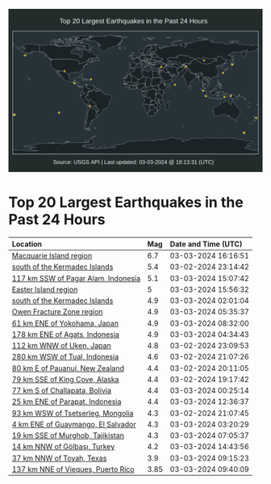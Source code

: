 ![Map](./map.png)

# Top 20 Largest Earthquakes in the Past 24 Hours

| Location | Mag | Date and Time (UTC) |
|:---|:---|:---|
| [Macquarie Island region](https://earthquake.usgs.gov/earthquakes/eventpage/us6000mghc) | 6.7 | 03-03-2024 16:16:51 |
| [south of the Kermadec Islands](https://earthquake.usgs.gov/earthquakes/eventpage/us6000mgdc) | 5.4 | 03-02-2024 23:14:42 |
| [117 km SSW of Pagar Alam, Indonesia](https://earthquake.usgs.gov/earthquakes/eventpage/us6000mgh3) | 5.1 | 03-03-2024 15:07:42 |
| [Easter Island region](https://earthquake.usgs.gov/earthquakes/eventpage/us6000mgha) | 5 | 03-03-2024 15:56:32 |
| [south of the Kermadec Islands](https://earthquake.usgs.gov/earthquakes/eventpage/us6000mgdt) | 4.9 | 03-03-2024 02:01:04 |
| [Owen Fracture Zone region](https://earthquake.usgs.gov/earthquakes/eventpage/us6000mget) | 4.9 | 03-03-2024 05:35:37 |
| [61 km ENE of Yokohama, Japan](https://earthquake.usgs.gov/earthquakes/eventpage/us6000mgfj) | 4.9 | 03-03-2024 08:32:00 |
| [178 km ENE of Agats, Indonesia](https://earthquake.usgs.gov/earthquakes/eventpage/us6000mgel) | 4.9 | 03-03-2024 04:34:43 |
| [112 km WNW of Uken, Japan](https://earthquake.usgs.gov/earthquakes/eventpage/us6000mgd9) | 4.8 | 03-02-2024 23:09:53 |
| [280 km WSW of Tual, Indonesia](https://earthquake.usgs.gov/earthquakes/eventpage/us6000mgct) | 4.6 | 03-02-2024 21:07:26 |
| [80 km E of Pauanui, New Zealand](https://earthquake.usgs.gov/earthquakes/eventpage/us6000mgcp) | 4.4 | 03-02-2024 20:11:05 |
| [79 km SSE of King Cove, Alaska](https://earthquake.usgs.gov/earthquakes/eventpage/us6000mgch) | 4.4 | 03-02-2024 19:17:42 |
| [77 km S of Challapata, Bolivia](https://earthquake.usgs.gov/earthquakes/eventpage/us6000mgdl) | 4.4 | 03-03-2024 00:25:14 |
| [25 km ENE of Parapat, Indonesia](https://earthquake.usgs.gov/earthquakes/eventpage/us6000mggs) | 4.4 | 03-03-2024 12:36:37 |
| [93 km WSW of Tsetserleg, Mongolia](https://earthquake.usgs.gov/earthquakes/eventpage/us6000mgcu) | 4.3 | 03-02-2024 21:07:45 |
| [4 km ENE of Guaymango, El Salvador](https://earthquake.usgs.gov/earthquakes/eventpage/us6000mge6) | 4.3 | 03-03-2024 03:20:29 |
| [19 km SSE of Murghob, Tajikistan](https://earthquake.usgs.gov/earthquakes/eventpage/us6000mgf6) | 4.3 | 03-03-2024 07:05:37 |
| [14 km NNW of Gölbaşı, Turkey](https://earthquake.usgs.gov/earthquakes/eventpage/us6000mgh0) | 4.2 | 03-03-2024 14:43:56 |
| [37 km NNW of Toyah, Texas](https://earthquake.usgs.gov/earthquakes/eventpage/tx2024ejzm) | 3.9 | 03-03-2024 09:15:23 |
| [137 km NNE of Vieques, Puerto Rico](https://earthquake.usgs.gov/earthquakes/eventpage/pr2024063001) | 3.85 | 03-03-2024 09:40:09 |
